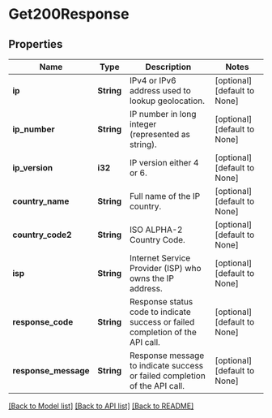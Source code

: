 # Get200Response

## Properties
Name | Type | Description | Notes
------------ | ------------- | ------------- | -------------
**ip** | **String** | IPv4 or IPv6 address used to lookup geolocation. | [optional] [default to None]
**ip_number** | **String** | IP number in long integer (represented as string). | [optional] [default to None]
**ip_version** | **i32** | IP version either 4 or 6. | [optional] [default to None]
**country_name** | **String** | Full name of the IP country. | [optional] [default to None]
**country_code2** | **String** | ISO ALPHA-2 Country Code. | [optional] [default to None]
**isp** | **String** | Internet Service Provider (ISP) who owns the IP address. | [optional] [default to None]
**response_code** | **String** | Response status code to indicate success or failed completion of the API call. | [optional] [default to None]
**response_message** | **String** | Response message to indicate success or failed completion of the API call. | [optional] [default to None]

[[Back to Model list]](../README.md#documentation-for-models) [[Back to API list]](../README.md#documentation-for-api-endpoints) [[Back to README]](../README.md)


